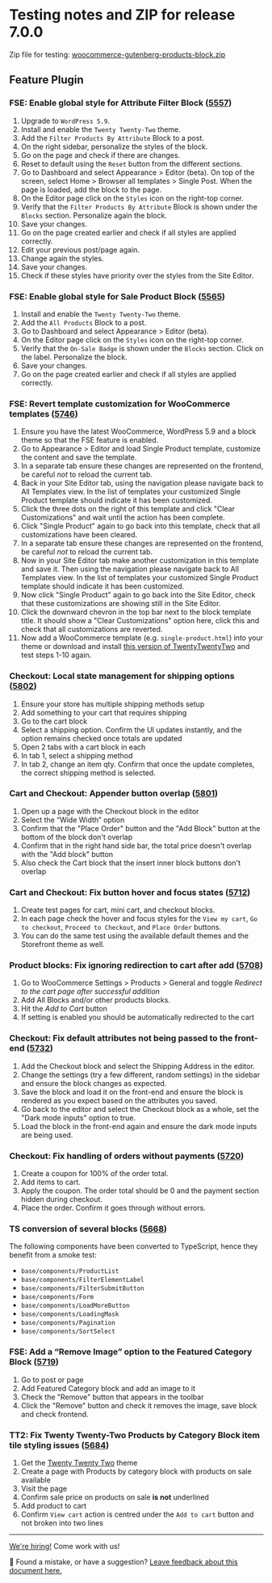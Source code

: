 # Testing notes and ZIP for release 7.0.0

Zip file for testing: [woocommerce-gutenberg-products-block.zip](https://github.com/woocommerce/woocommerce-gutenberg-products-block/files/8074954/woocommerce-gutenberg-products-block.zip)

## Feature Plugin

### FSE: Enable global style for Attribute Filter Block ([5557](https://github.com/woocommerce/woocommerce-gutenberg-products-block/pull/5557))

1.  Upgrade to `WordPress 5.9`.
2.  Install and enable the `Twenty Twenty-Two` theme.
3.  Add the `Filter Products By Attribute` Block to a post.
4.  On the right sidebar, personalize the styles of the block.
5.  Go on the page and check if there are changes.
6.  Reset to default using the `Reset` button from the different sections.
7.  Go to Dashboard and select Appearance > Editor (beta). On top of the screen, select Home > Browser all templates > Single Post. When the page is loaded, add the block to the page.
8.  On the Editor page click on the `Styles` icon on the right-top corner.
9.  Verify that the `Filter Products By Attribute` Block is shown under the `Blocks` section. Personalize again the block.
10. Save your changes.
11. Go on the page created earlier and check if all styles are applied correctly.
12. Edit your previous post/page again.
13. Change again the styles.
14. Save your changes.
15. Check if these styles have priority over the styles from the Site Editor.

### FSE: Enable global style for Sale Product Block ([5565](https://github.com/woocommerce/woocommerce-gutenberg-products-block/pull/5565))

1. Install and enable the `Twenty Twenty-Two` theme.
2. Add the `All Products` Block to a post.
3. Go to Dashboard and select Appearance > Editor (beta).
4. On the Editor page click on the `Styles` icon on the right-top corner.
5. Verify that the `On-Sale Badge` is shown under the `Blocks` section. Click on the label. Personalize the block.
6. Save your changes.
7. Go on the page created earlier and check if all styles are applied correctly.

### FSE: Revert template customization for WooCommerce templates ([5746](https://github.com/woocommerce/woocommerce-gutenberg-products-block/pull/5746))

1. Ensure you have the latest WooCommerce, WordPress 5.9 and a block theme so that the FSE feature is enabled.
2. Go to Appearance > Editor and load Single Product template, customize the content and save the template.
3. In a separate tab ensure these changes are represented on the frontend, be careful _not_ to reload the current tab.
4. Back in your Site Editor tab, using the navigation please navigate back to All Templates view. In the list of templates your customized Single Product template should indicate it has been customized.
5. Click the three dots on the right of this template and click "Clear Customizations" and wait until the action has been complete.
6. Click "Single Product" again to go back into this template, check that all customizations have been cleared.
7. In a separate tab ensure these changes are represented on the frontend, be careful _not_ to reload the current tab.
8. Now in your Site Editor tab make another customization in this template and save it. Then using the navigation please navigate back to All Templates view. In the list of templates your customized Single Product template should indicate it has been customized.
9. Now click "Single Product" again to go back into the Site Editor, check that these customizations are showing still in the Site Editor.
10. Click the downward chevron in the top bar next to the block template title. It should show a "Clear Customizations" option here, click this and check that all customizations are reverted.
11. Now add a WooCommerce template (e.g. `single-product.html`) into your theme or download and install [this version of TwentyTwentyTwo](https://github.com/woocommerce/woocommerce-gutenberg-products-block/files/8036005/twentytwentytwo.zip) and test steps 1-10 again.

### Checkout: Local state management for shipping options ([5802](https://github.com/woocommerce/woocommerce-gutenberg-products-block/pull/5802))

1. Ensure your store has multiple shipping methods setup
2. Add something to your cart that requires shipping
3. Go to the cart block
4. Select a shipping option. Confirm the UI updates instantly, and the option remains checked once totals are updated
5. Open 2 tabs with a cart block in each
6. In tab 1, select a shipping method
7. In tab 2, change an item qty. Confirm that once the update completes, the correct shipping method is selected.

### Cart and Checkout: Appender button overlap ([5801](https://github.com/woocommerce/woocommerce-gutenberg-products-block/pull/5801))

1. Open up a page with the Checkout block in the editor
2. Select the “Wide Width” option
3. Confirm that the "Place Order" button and the "Add Block" button at the bottom of the block don't overlap
4. Confirm that in the right hand side bar, the total price doesn't overlap with the "Add block" button
5. Also check the Cart block that the insert inner block buttons don't overlap

### Cart and Checkout: Fix button hover and focus states ([5712](https://github.com/woocommerce/woocommerce-gutenberg-products-block/pull/5712))

1. Create test pages for cart, mini cart, and checkout blocks.
2. In each page check the hover and focus styles for the `View my cart`, `Go to checkout`, `Proceed to Checkout`, and `Place Order` buttons.
3. You can do the same test using the available default themes and the Storefront theme as well.

### Product blocks: Fix ignoring redirection to cart after add ([5708](https://github.com/woocommerce/woocommerce-gutenberg-products-block/pull/5708))

1. Go to WooCommerce Settings > Products > General and toggle _Redirect to the cart page after successful addition_
2. Add All Blocks and/or other products blocks.
3. Hit the _Add to Cart_ button
4. If setting is enabled you should be automatically redirected to the cart

### Checkout: Fix default attributes not being passed to the front-end ([5732](https://github.com/woocommerce/woocommerce-gutenberg-products-block/pull/5732))

1. Add the Checkout block and select the Shipping Address in the editor.
2. Change the settings (try a few different, random settings) in the sidebar and ensure the block changes as expected.
3. Save the block and load it on the front-end and ensure the block is rendered as you expect based on the attributes you saved.
4. Go back to the editor and select the Checkout block as a whole, set the "Dark mode inputs" option to true.
5. Load the block in the front-end again and ensure the dark mode inputs are being used.

### Checkout: Fix handling of orders without payments ([5720](https://github.com/woocommerce/woocommerce-gutenberg-products-block/pull/5720))

1. Create a coupon for 100% of the order total.
2. Add items to cart.
3. Apply the coupon. The order total should be 0 and the payment section hidden during checkout.
4. Place the order. Confirm it goes through without errors.

### TS conversion of several blocks ([5668](https://github.com/woocommerce/woocommerce-gutenberg-products-block/pull/5668))

The following components have been converted to TypeScript, hence they benefit from a smoke test:

-   `base/components/ProductList`
-   `base/components/FilterElementLabel`
-   `base/components/FilterSubmitButton`
-   `base/components/Form`
-   `base/components/LoadMoreButton`
-   `base/components/LoadingMask`
-   `base/components/Pagination`
-   `base/components/SortSelect`

### FSE: Add a “Remove Image” option to the Featured Category Block ([5719](https://github.com/woocommerce/woocommerce-gutenberg-products-block/pull/5719))

1. Go to post or page
2. Add Featured Category block and add an image to it
3. Check the "Remove" button that appears in the toolbar
4. Click the "Remove" button and check it removes the image, save block and check frontend.

### TT2: Fix Twenty Twenty-Two Products by Category Block item tile styling issues ([5684](https://github.com/woocommerce/woocommerce-gutenberg-products-block/pull/5684))

1. Get the [Twenty Twenty Two](https://wordpress.org/themes/twentytwentytwo/) theme
2. Create a page with Products by category block with products on sale available
3. Visit the page
4. Confirm sale price on products on sale **is not** underlined
5. Add product to cart
6. Confirm `View cart` action is centred under the `Add to cart` button and not broken into two lines

<!-- FEEDBACK -->

---

[We're hiring!](https://woocommerce.com/careers/) Come work with us!

🐞 Found a mistake, or have a suggestion? [Leave feedback about this document here.](https://github.com/woocommerce/woocommerce-gutenberg-products-block/issues/new?assignees=&labels=type%3A+documentation&template=--doc-feedback.md&title=Feedback%20on%20./docs/testing/releases/700.md)

<!-- /FEEDBACK -->
